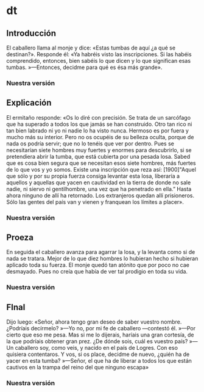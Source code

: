 # dt

## Introducción
El caballero llama al monje y dice:
«Estas tumbas de aquí ¿a qué se destinan?».
Responde él:
«Ya habréis visto las inscripciones. Si las habéis comprendido, entonces, bien sabéis lo que dicen y lo que significan esas tumbas.
»—Entonces, decidme para qué es ésa más grande».
### Nuestra versión



## Explicación
El ermitaño responde:
«Os lo diré con precisión. Se trata de un sarcófago que ha superado a todos los que jamás se han construido. Otro tan rico ni tan bien labrado ni yo ni nadie lo ha visto nunca. Hermoso es por fuera y mucho más su interior. Pero no os ocupéis de su belleza oculta, porque de nada os podría servir; que no lo tenéis que ver por dentro. Pues se necesitarían siete hombres muy fuertes y enormes para descubrirlo, si se pretendiera abrir la tumba, que está cubierta por una pesada losa. Sabed que es cosa bien segura que se necesitan esos siete hombres, más fuertes de lo que vos y yo somos. Existe una inscripción que reza así: [1900]"Aquel que sólo y por su propia fuerza consiga levantar esta losa, liberaría a aquellos y aquellas que yacen en cautividad en la tierra de donde no sale nadie, ni siervo ni gentilhombre, una vez que ha penetrado en ella.” Hasta ahora ninguno de allí ha retornado. Los extranjeros quedan allí prisioneros. Sólo las gentes del país van y vienen y franquean los límites a placer».
### Nuestra versión



## Proeza
En seguida el caballero avanza para agarrar la losa, y la levanta como si de nada se tratara. Mejor de lo que diez hombres lo hubieran hecho si hubieran aplicado toda su fuerza. El monje quedó tan atónito que por poco no cae desmayado. Pues no creía que había de ver tal prodigio en toda su vida. 
### Nuestra versión



## FInal
Dijo luego:
«Señor, ahora tengo gran deseo de saber vuestro nombre. ¿Podríais decírmelo?
»—Yo no, por mi fe de caballero —contestó él.
»—Por cierto que eso me pesa. Mas si me lo dijerais, haríais una gran cortesía, de la que podríais obtener gran prez. ¿De dónde sois, cuál es vuestro país?
»—Un caballero soy, como veis, y nacido en el país de Logres. Con eso quisiera contentaros. Y vos, si os place, decidme de nuevo, ¿quién ha de yacer en esta tumba?
»—Señor, el que ha de liberar a todos los que están cautivos en la trampa del reino del que ninguno escapa»
### Nuestra versión





